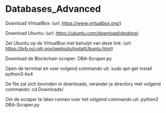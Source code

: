 # Databases_Advanced

Download VirtualBox: (url: https://www.virtualbox.org/)

Download Ubuntu: (url: https://ubuntu.com/download/desktop)

Zet Ubuntu op de VirtualBox met behulpt van deze link: (url: https://brb.nci.nih.gov/seqtools/installUbuntu.html)

Download de Blockchain scraper: DBA-Scraper.py

Open de terminal en voer volgend commando uit: sudo apt-get install python3-bs4

De file zal zich bevinden in downloads, verander je directory met volgend commando: cd Downloads/

Om de scraper te laten runnen voer het volgend commando uit: python3 DBA-Scraper.py

